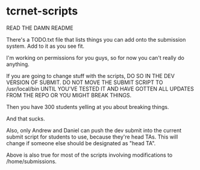 # tcrnet-scripts

READ THE DAMN README


There's a TODO.txt file that lists things you can add onto the submission system. 
Add to it as you see fit.

I'm working on permissions for you guys, so for now you can't really do anything.

If you are going to change stuff with the scripts, DO SO IN THE DEV VERSION OF SUBMIT.
DO NOT MOVE THE SUBMIT SCRIPT TO /usr/local/bin UNTIL YOU'VE TESTED IT AND HAVE 
GOTTEN ALL UPDATES FROM THE REPO OR YOU MIGHT BREAK THINGS. 

Then you have 300 students yelling at you about breaking things.

And that sucks.


Also, only Andrew and Daniel can push the dev submit into the current submit script
for students to use, because they're head TAs. This will change if someone else
should be designated as "head TA". 

Above is also true for most of the scripts involving modifications to /home/submissions.
